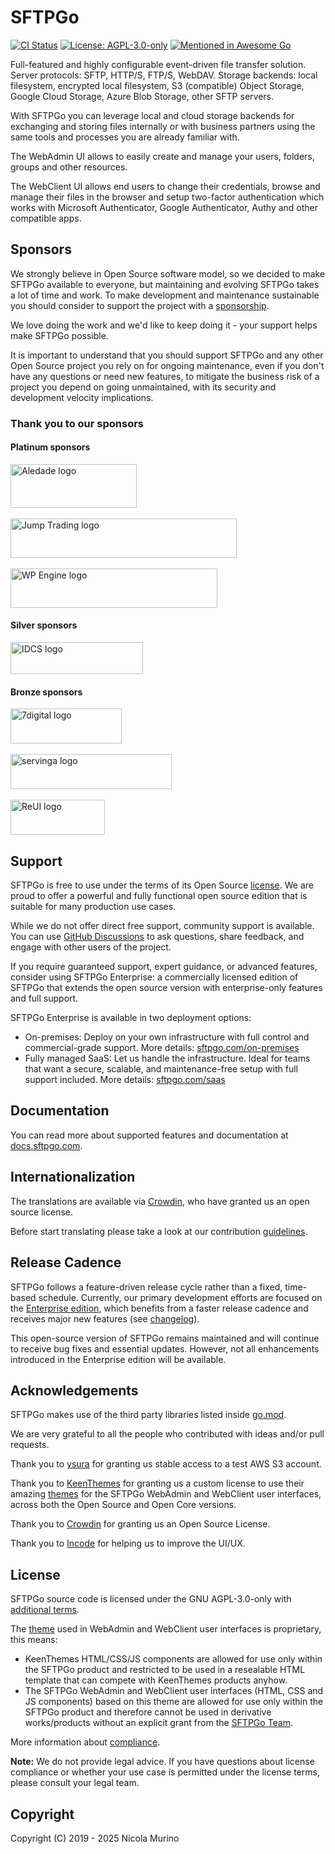 # SFTPGo

[![CI Status](https://github.com/drakkan/sftpgo/workflows/CI/badge.svg)](https://github.com/drakkan/sftpgo/workflows/CI/badge.svg)
[![License: AGPL-3.0-only](https://img.shields.io/badge/License-AGPLv3-blue.svg)](https://www.gnu.org/licenses/agpl-3.0)
[![Mentioned in Awesome Go](https://awesome.re/mentioned-badge.svg)](https://github.com/avelino/awesome-go)

Full-featured and highly configurable event-driven file transfer solution.
Server protocols: SFTP, HTTP/S, FTP/S, WebDAV.
Storage backends: local filesystem, encrypted local filesystem, S3 (compatible) Object Storage, Google Cloud Storage, Azure Blob Storage, other SFTP servers.

With SFTPGo you can leverage local and cloud storage backends for exchanging and storing files internally or with business partners using the same tools and processes you are already familiar with.

The WebAdmin UI allows to easily create and manage your users, folders, groups and other resources.

The WebClient UI allows end users to change their credentials, browse and manage their files in the browser and setup two-factor authentication which works with Microsoft Authenticator, Google Authenticator, Authy and other compatible apps.

## Sponsors

We strongly believe in Open Source software model, so we decided to make SFTPGo available to everyone, but maintaining and evolving SFTPGo takes a lot of time and work. To make development and maintenance sustainable you should consider to support the project with a [sponsorship](https://github.com/sponsors/drakkan).

We love doing the work and we'd like to keep doing it - your support helps make SFTPGo possible.

It is important to understand that you should support SFTPGo and any other Open Source project you rely on for ongoing maintenance, even if you don't have any questions or need new features, to mitigate the business risk of a project you depend on going unmaintained, with its security and development velocity implications.

### Thank you to our sponsors

#### Platinum sponsors

[<img src="./img/Aledade_logo.png" alt="Aledade logo" width="202" height="70">](https://www.aledade.com/)
</br></br>
[<img src="./img/jumptrading.png" alt="Jump Trading logo" width="362" height="63">](https://www.jumptrading.com/)
</br></br>
[<img src="./img/wpengine.png" alt="WP Engine logo" width="331" height="63">](https://wpengine.com/)

#### Silver sponsors

[<img src="./img/IDCS.png" alt="IDCS logo" width="212" height="51">](https://idcs.ip-paris.fr/)

#### Bronze sponsors

[<img src="./img/7digital.png" alt="7digital logo" width="178" height="56">](https://www.7digital.com/)
</br></br>
[<img src="./img/servinga.png" alt="servinga logo" width="258" height="56">](https://servinga.com/)
</br></br>
[<img src="./img/reui.png" alt="ReUI logo" width="151" height="56">](https://www.reui.io/)

## Support

SFTPGo is free to use under the terms of its Open Source [license](#license). We are proud to offer a powerful and fully functional open source edition that is suitable for many production use cases.

While we do not offer direct free support, community support is available. You can use [GitHub Discussions](https://github.com/drakkan/sftpgo/discussions) to ask questions, share feedback, and engage with other users of the project.

If you require guaranteed support, expert guidance, or advanced features, consider using SFTPGo Enterprise: a commercially licensed edition of SFTPGo that extends the open source version with enterprise-only features and full support.

SFTPGo Enterprise is available in two deployment options:

- On-premises: Deploy on your own infrastructure with full control and commercial-grade support. More details: [sftpgo.com/on-premises](https://sftpgo.com/on-premises)
- Fully managed SaaS: Let us handle the infrastructure. Ideal for teams that want a secure, scalable, and maintenance-free setup with full support included. More details: [sftpgo.com/saas](https://sftpgo.com/saas)

## Documentation

You can read more about supported features and documentation at [docs.sftpgo.com](https://docs.sftpgo.com/).

## Internationalization

The translations are available via [Crowdin](https://crowdin.com/project/sftpgo), who have granted us an open source license.

Before start translating please take a look at our contribution [guidelines](https://sftpgo.github.io/latest/web-interfaces/#internationalization).

## Release Cadence

SFTPGo follows a feature-driven release cycle rather than a fixed, time-based schedule. Currently, our primary development efforts are focused on the [Enterprise edition](https://docs.sftpgo.com/enterprise/#enterprise-edition), which benefits from a faster release cadence and receives major new features (see [changelog](https://docs.sftpgo.com/enterprise/changelog/)).

This open-source version of SFTPGo remains maintained and will continue to receive bug fixes and essential updates. However, not all enhancements introduced in the Enterprise edition will be available.

## Acknowledgements

SFTPGo makes use of the third party libraries listed inside [go.mod](./go.mod).

We are very grateful to all the people who contributed with ideas and/or pull requests.

Thank you to [ysura](https://www.ysura.com/) for granting us stable access to a test AWS S3 account.

Thank you to [KeenThemes](https://keenthemes.com/) for granting us a custom license to use their amazing [themes](https://keenthemes.com/bootstrap-templates) for the SFTPGo WebAdmin and WebClient user interfaces, across both the Open Source and Open Core versions.

Thank you to [Crowdin](https://crowdin.com/) for granting us an Open Source License.

Thank you to [Incode](https://www.incode.it/) for helping us to improve the UI/UX.

## License

SFTPGo source code is licensed under the GNU AGPL-3.0-only with [additional terms](./NOTICE).

The [theme](https://keenthemes.com/bootstrap-templates) used in WebAdmin and WebClient user interfaces is proprietary, this means:

- KeenThemes HTML/CSS/JS components are allowed for use only within the SFTPGo product and restricted to be used in a resealable HTML template that can compete with KeenThemes products anyhow.
- The SFTPGo WebAdmin and WebClient user interfaces (HTML, CSS and JS components) based on this theme are allowed for use only within the SFTPGo product and therefore cannot be used in derivative works/products without an explicit grant from the [SFTPGo Team](mailto:support@sftpgo.com).

More information about [compliance](https://sftpgo.com/compliance.html).

**Note:** We do not provide legal advice. If you have questions about license compliance or whether your use case is permitted under the license terms, please consult your legal team.

## Copyright

Copyright (C) 2019 - 2025 Nicola Murino
